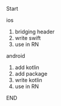 Start

ios

1. bridging header
2. write swift
3. use in RN

android

1. add kotlin
2. add package
3. write kotlin
4. use in RN

END
